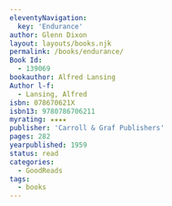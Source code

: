 ```yaml
---
eleventyNavigation:
  key: 'Endurance'
author: Glenn Dixon
layout: layouts/books.njk
permalink: /books/endurance/
Book Id:
  - 139069
bookauthor: Alfred Lansing
Author l-f:
  - Lansing, Alfred
isbn: 078670621X
isbn13: 9780786706211
myrating: ★★★★
publisher: 'Carroll & Graf Publishers'
pages: 282
yearpublished: 1959
status: read
categories:
  - GoodReads
tags:
  - books
---
```

